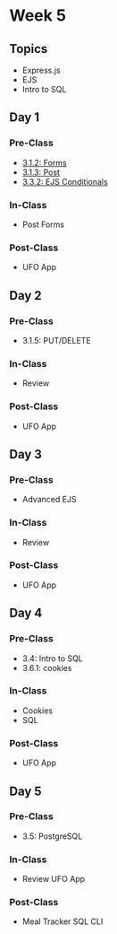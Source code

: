 # Week 5

## Topics

* Express.js
* EJS
* Intro to SQL

## Day 1

### Pre-Class

* [3.1.2: Forms](../../3-back-end-application/3.1-intro-to-express-js/3.1.2-html-forms.md)
* [3.1.3: Post](../../3-back-end-application/3.1-intro-to-express-js/3.1.3-post-request.body.md)
* [3.3.2: EJS Conditionals](../../3-back-end-application/3.3-intro-to-ejs/3.3.2-ejs-conditions.md)

### In-Class

* Post Forms

### Post-Class

* UFO App

## Day 2

### Pre-Class

* 3.1.5: PUT/DELETE

### In-Class

* Review

### Post-Class

* UFO App

## Day 3

### Pre-Class

* Advanced EJS

### In-Class

* Review

### **Post-Class**

* UFO App

## Day 4

### Pre-Class

* 3.4: Intro to SQL
* 3.6.1: cookies

### In-Class

* Cookies
* SQL

### Post-Class

* UFO App

## Day 5

### Pre-Class

* 3.5: PostgreSQL

### In-Class

* Review UFO App

### Post-Class

* Meal Tracker SQL CLI

